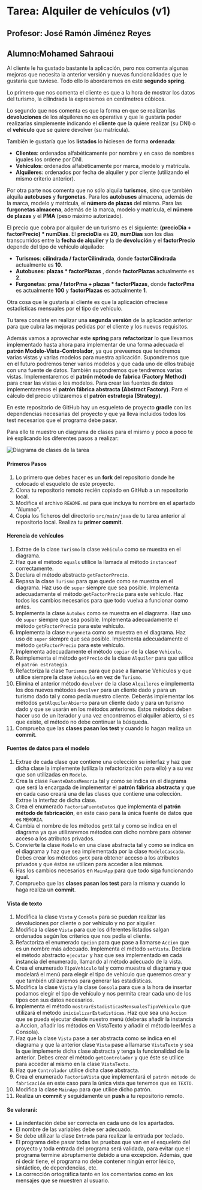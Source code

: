 # Tarea: Alquiler de vehículos (v1)
## Profesor: José Ramón Jiménez Reyes
## Alumno:Mohamed Sahraoui

Al cliente le ha gustado bastante la aplicación, pero nos comenta algunas mejoras que necesita la anterior versión y nuevas funcionalidades que le gustaría que tuviese. Todo ello lo abordaremos en este **segundo spring**.

Lo primero que nos comenta el cliente es que a la hora de mostrar los datos del turismo, la cilindrada la expresemos en centímetros cúbicos.

Lo segundo que nos comenta es que la forma en que se realizan las **devoluciones** de  los alquileres no es operativa y que le gustaría poder realizarlas simplemente indicando el **cliente** que la quiere realizar (su DNI) o el **vehículo** que se quiere devolver (su matrícula).

También le gustaría que los **listados** lo hiciesen de forma **ordenada**:

- **Clientes**: ordenados alfabéticamente por nombre y en caso de nombres iguales los ordene por DNI.
- **Vehículos**: ordenados alfabéticamente por marca, modelo y matrícula.
- **Alquileres**: ordenados por fecha de alquiler y por cliente (utilizando el mismo criterio anterior).

Por otra parte nos comenta que no sólo alquila **turismos**, sino que también alquila **autobuses** y **furgonetas**. Para los **autobuses** almacena, además de la marca, modelo y matrícula, el **número de plazas** del mismo. Para las **furgonetas almacena**, además de la marca, modelo y matrícula, el **número de plazas** y el **PMA** (peso máximo autorizado).

El precio que cobra por alquiler de un turismo es el siguiente: **(precioDia + factorPrecio) * numDias**. El **precioDia** es **20**, **numDias** son los días transcurridos entre la **fecha de alquiler** y la de **devolución** y el **factorPrecio** depende del tipo de vehículo alquilado:

- **Turismos**: **cilindrada / factorCilindrada**, donde **factorCilindrada** actualmente es **10**.
- **Autobuses**: **plazas * factorPlazas** , donde **factorPlazas** actualmente es **2**.
- **Furgonetas**: **pma / fatorPma + plazas * factorPlazas**, donde **factorPma** es actualmente **100** y **factorPlazas** es actualmente **1**.

Otra cosa que le gustaría al cliente es que la aplicación ofreciese estadísticas mensuales por el tipo de vehículo.

Tu tarea consiste en realizar una **segunda versión** de la aplicación anterior para que cubra las mejoras pedidas por el cliente y los nuevos requisitos.

Además vamos a aprovechar este **spring** para **refactorizar** lo que llevamos implementado hasta ahora para implementar de una forma adecuada el **patrón Modelo-Vista-Controlador**, ya que preveemos que tendremos varias vistas y varias modelos para nuestra aplicación. Supondremos que en el futuro podremos tener varios modelos y que cada uno de ellos trabaje con una fuente de datos. También supondremos que tendremos varias vistas. Implementaremos el **patrón método de fabrica (Factory Method)** para crear las vistas o los modelos. Para crear las fuentes de datos implementaremos el **patrón fábrica abstracta (Abstract Factory)**. Para el cálculo del precio utilizaremos el **patrón estrategia (Strategy)**.

En este repositorio de GitHub hay un esqueleto de proyecto **gradle** con las dependencias necesarias del proyecto y que ya lleva incluidos todos los test necesarios que el programa debe pasar.

Para ello te muestro un diagrama de clases para el mismo y poco a poco te iré explicando los diferentes pasos a realizar:

![Diagrama de clases de la tarea](src/main/resources/uml/alquilerVehiculos.png)


#### Primeros Pasos
1. Lo primero que debes hacer es un **fork** del repositorio donde he colocado el esqueleto de este proyecto.
2. Clona tu repositorio remoto recién copiado en GitHub a un repositorio local.
3. Modifica el archivo `README.md` para que incluya tu nombre en el apartado "Alumno".
4. Copia los ficheros del directorio `src/main/java` de tu tarea anterior al repositorio local. Realiza tu **primer commit**.


#### Herencia de vehículos
1. Extrae de la clase `Turismo` la clase `Vehiculo` como se muestra en el diagrama.
2. Haz que el método `equals` utilice la llamada al método `instanceof` correctamente.
3. Declara el método abstracto `getFactorPrecio`.
4. Repasa la clase `Turismo` para que quede como se muestra en el diagrama. Haz uso de `super` siempre que sea posible. Implementa adecuadamente el método `getFactorPrecio` para este vehículo. Haz todos los cambios necesarios para que todo vuelva a funcionar como antes.
5. Implementa la clase `Autobus` como se muestra en el diagrama. Haz uso de `super` siempre que sea posible. Implementa adecuadamente el método `getFactorPrecio` para este vehículo.
6. Implementa la clase `Furgoneta` como se muestra en el diagrama. Haz uso de `super` siempre que sea posible. Implementa adecuadamente el método `getFactorPrecio` para este vehículo.
7. Implementa adecuadamente el método `copiar` de la clase `Vehiculo`.
8. Reimplementa el método `getPrecio` de la clase `Alquiler` para que utilice el `patrón estrategia`.
9. Refactoriza la clase `Turismos` para que pase a llamarse Vehiculos y que utilice siempre la clase `Vehiculo` en vez de `Turismo`.
10. Elimina el anterior método `devolver` de la clase `Alquileres` e implementa los dos nuevos métodos `devolver` para un cliente dado y para un turismo dado tal y como pedía nuestro cliente. Deberás implementar los métodos `getAlquilerAbierto` para un cliente dado y para un turismo dado y que se usarán en los métodos anteriores. Estos métodos deben hacer uso de un iterador y una vez encontremos el alquiler abierto, si es que existe, el método no debe continuar la búsqueda.
11. Comprueba que las **clases pasan los test** y cuando lo hagan realiza un **commit**.


#### Fuentes de datos para el modelo
1. Extrae de cada clase que contiene una colección su interfaz y haz que dicha clase la implemente (utiliza la refactorización para ello) y a su vez que son utilizadas en `Modelo`.
2. Crea la clase `FuenteDatosMemoria` tal y como se indica en el diagrama que será la encargada de implementar el **patrón fábrica abstracta** y que en cada caso creará una de las clases que contiene una colección. Extrae la interfaz de dicha clase.
3. Crea el enumerado `FactoriaFuenteDatos` que implementa el **patrón método de fabricación**, en este caso para la única fuente de datos que es `MEMORIA`.
4. Cambia el nombre de los métodos `getX` tal y como se indica en el diagrama ya que utilizaremos métodos con dicho nombre para obtener acceso a los atributos privados.
5. Convierte la clase `Modelo` en una clase abstracta tal y como se indica en el diagrama y haz que sea implementada por la clase `ModeloCascada`. Debes crear los métodos `getX` para obtener acceso a los atributos privados y que éstos se utilicen para acceder a los mismos.
6. Has los cambios necesarios en `MainApp` para que todo siga funcionando igual.
7. Comprueba que las **clases pasan los test** para la misma y cuando lo haga realiza un **commit**.


#### Vista de texto
1. Modifica la clase `Vista` y `Consola` para se puedan realizar las devoluciones por cliente o por vehículo y no por alquiler.
2. Modifica la clase `Vista` para que los diferentes listados salgan ordenados según los criterios que nos pedía el cliente.
3. Refactoriza el enumerado `Opcion` para que pase a llamarse `Accion` que es un nombre más adecuado. Implementa el método `setVista`. Declara el método abstracto `ejecutar` y haz que sea implementado en cada instancia del enumerado, llamando al método adecuado de la vista.
4. Crea el enumerado `TipoVehiculo` tal y como muestra el diagrama y que modelará el menú para elegir el tipo de vehículo que queremos crear y que también utilizaremos para generar las estadísticas.
5. Modifica la clase `Vista` y la clase `Consola` para que a la hora de insertar podamos elegir el tipo de vehículo y nos permita crear cada uno de los tipos con sus datos necesarios.
6. Implementa el método `mostrarEstadisticasMensualesTipoVehiculo` que utilizará el método `inicializarEstadisticas`. Haz que sea una `Accion` que se pueda ejecutar desde nuestro menú (deberás añadir la instancia a Accion, añadir los métodos en VistaTexto y añadir el método leerMes a Consola).
7. Haz que la clase `Vista` pase a ser abstracta como se indica en el diagrama y que la anterior clase `Vista` pase a llamarse `VistaTexto` y sea la que implemente dicha clase abstracta y tenga la funcionalidad de la anterior.  Debes crear el método `getControlador` y que éste se utilice para acceder al mismo en la clase `VistaTexto`.
8. Haz que `Controlador` utilice dicha clase abstracta.
9. Crea el enumerado `FactoriaVista` que implementará el `patrón método de fabricación`  en este caso para la única vista que tenemos que es `TEXTO`.
10. Modifica la clase `MainApp` para que utilice dicho patrón.
11. Realiza un **commit** y seguidamente un **push** a tu repositorio remoto.


#### Se valorará:

- La indentación debe ser correcta en cada uno de los apartados.
- El nombre de las variables debe ser adecuado.
- Se debe utilizar la clase `Entrada` para realizar la entrada por teclado.
- El programa debe pasar todas las pruebas que van en el esqueleto del proyecto y toda entrada del programa será validada, para evitar que el programa termine abruptamente debido a una excepción. Además, que ni decir tiene, el programa no debe contener ningún error léxico, sintáctico, de dependencias, etc.
- La corrección ortográfica tanto en los comentarios como en los mensajes que se muestren al usuario.
